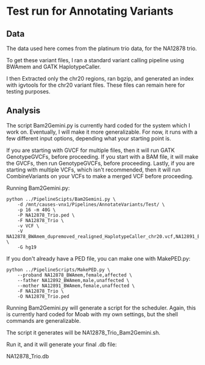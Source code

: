 # Test run for Annotating Variants

## Data
The data used here comes from the platinum trio data, for the NA12878 trio.  

To get these variant files, I ran a standard variant calling pipeline using BWAmem and GATK HaplotypeCaller.

I then Extracted only the chr20 regions, ran bgzip, and generated an index with igvtools for the chr20 variant files. These files can remain here for testing purposes.

## Analysis
The script Bam2Gemini.py is currently hard coded for the system which I work on. Eventually, I will make it more generalizable. For now, it runs with a few different input options, depending what your starting point is.

If you are starting with GVCF for multiple files, then it will run GATK GenotypeGVCFs, before proceeding. If you start with a BAM file, it will make the GVCFs, then run GenotypeGVCFs, before proceeding. Lastly, if you are starting with multiple VCFs, which isn't recommended, then it will run CombineVariants on your VCFs to make a merged VCF before proceeding.

Running Bam2Gemini.py:
```
python ../PipelineScipts/Bam2Gemini.py \
	-d /mnt/causes-vnx1/Pipelines/AnnotateVariants/Test/ \
	-p 16 -m 40G \
	-P NA12878_Trio.ped \
	-F NA12878_Trio \
	-v VCF \
	-V NA12878_BWAmem_dupremoved_realigned_HaplotypeCaller_chr20.vcf,NA12891_BWAmem_dupremoved_realigned_HaplotypeCaller_chr20.vcf,NA12892_BWAmem_dupremoved_realigned_HaplotypeCaller_chr20.vcf \
	-G hg19
```
If you don't already have a PED file, you can make one with MakePED.py:

```
python ../PipelineScripts/MakePED.py \
	--proband NA12878_BWAmem,female,affected \
	--father NA12892_BWAmem,male,unaffected \
	--mother NA12891_BWAmem,female,unaffected \
	-F NA12878_Trio \
	-O NA12878_Trio.ped 
```

Running Bam2Gemini.py will generate a script for the scheduler. Again, this is currently hard coded for Moab with my own settings, but the shell commands are generalizable. 

The script it generates will be NA12878_Trio_Bam2Gemini.sh.

Run it, and it will generate your final .db file:

NA12878_Trio.db




